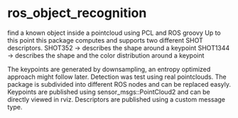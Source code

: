 ros_object_recognition
======================

find a known object inside a pointcloud using PCL and ROS groovy
Up to this point this package computes and supports two different SHOT descriptors.
SHOT352 -> describes the shape around a keypoint
SHOT1344 -> describes the shape and the color distribution around a keypoint

The keypoints are generated by downsampling, an entropy optimized approach might follow later.
Detection was test using real pointclouds.
The package is subdivided into different ROS nodes and can be replaced easyly. 
Keypoints are published using sensor_msgs::PointCloud2 and can be directly viewed in rviz. Descriptors are published using a custom message type.
